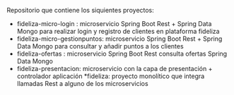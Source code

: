 Repositorio que contiene los siquientes proyectos:
* fideliza-micro-login : microservicio Spring Boot Rest + Spring Data Mongo para realizar login y registro de clientes en plataforma fideliza
* fideliza-micro-gestionpuntos: microservicio Spring Boot Rest + Spring Data Mongo para consultar y añadir puntos a los clientes
* fideliza-ofertas : microservicio Spring Boot Rest consulta ofertas Spring Data Mongo
* fideliza-presentacion: microservicio con la capa de presentación + controlador aplicación
*fideliza: proyecto monolítico que integra llamadas Rest a alguno de los microservicios


